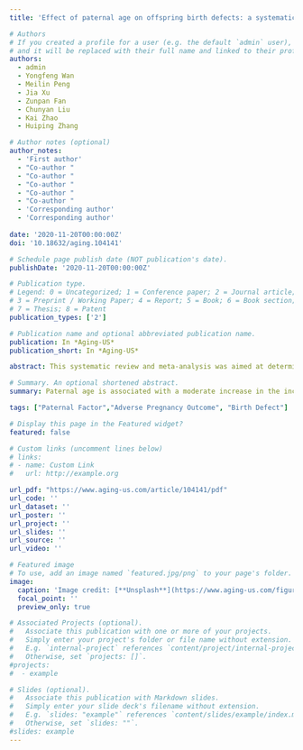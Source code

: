 ```yaml
---
title: 'Effect of paternal age on offspring birth defects: a systematic review and meta-analysis'

# Authors
# If you created a profile for a user (e.g. the default `admin` user), write the username (folder name) here
# and it will be replaced with their full name and linked to their profile.
authors: 
  - admin
  - Yongfeng Wan
  - Meilin Peng  
  - Jia Xu  
  - Zunpan Fan  
  - Chunyan Liu  
  - Kai Zhao  
  - Huiping Zhang

# Author notes (optional)
author_notes:
  - 'First author'
  - "Co-author "
  - "Co-author "
  - "Co-author "
  - "Co-author "
  - "Co-author "
  - 'Corresponding author'
  - 'Corresponding author'
  
date: '2020-11-20T00:00:00Z'
doi: '10.18632/aging.104141'

# Schedule page publish date (NOT publication's date).
publishDate: '2020-11-20T00:00:00Z'

# Publication type.
# Legend: 0 = Uncategorized; 1 = Conference paper; 2 = Journal article;
# 3 = Preprint / Working Paper; 4 = Report; 5 = Book; 6 = Book section;
# 7 = Thesis; 8 = Patent
publication_types: ['2']

# Publication name and optional abbreviated publication name.
publication: In *Aging-US*
publication_short: In *Aging-US*

abstract: This systematic review and meta-analysis was aimed at determining whether paternal age is a risk factor for offspring birth defects.A total of 38 and 11 studies were included in the systematic review and meta-analysis, respectively. Compared with reference, fathers aged 25 to 29, young fathers (< 20 years) could increase the risk of urogenital abnormalities (OR 1.50, 95 % CI 1.03–2.19) and chromosome disorders (OR 1.38, 95 % CI 1.12–1.52) in their offsprings; old fathers (≥ 40 years) could increase the risk of cardiovascular abnormalities (OR 1.10, 95 % CI 1.01–1.20), facial deformities (OR 1.08, 95 % CI 1.00–1.17), urogenital abnormalities (OR 1.28, 95 % CI 1.07–1.52), and chromosome disorders (OR 1.30, 95 % CI 1.12–1.52).Our study indicated that paternal age is associated with a moderate increase in the incidence of urogenital and cardiovascular abnormalities, facial deformities, and chromosome disorders.

# Summary. An optional shortened abstract.
summary: Paternal age is associated with a moderate increase in the incidence of urogenital and cardiovascular abnormalities, facial deformities, and chromosome disorders.

tags: ["Paternal Factor","Adverse Pregnancy Outcome", "Birth Defect"]

# Display this page in the Featured widget?
featured: false

# Custom links (uncomment lines below)
# links:
# - name: Custom Link
#   url: http://example.org

url_pdf: "https://www.aging-us.com/article/104141/pdf"
url_code: ''
url_dataset: ''
url_poster: ''
url_project: ''
url_slides: ''
url_source: ''
url_video: ''

# Featured image
# To use, add an image named `featured.jpg/png` to your page's folder.
image:
  caption: 'Image credit: [**Unsplash**](https://www.aging-us.com/figure/104141/f2)'
  focal_point: ''
  preview_only: true

# Associated Projects (optional).
#   Associate this publication with one or more of your projects.
#   Simply enter your project's folder or file name without extension.
#   E.g. `internal-project` references `content/project/internal-project/index.md`.
#   Otherwise, set `projects: []`.
#projects:
#  - example

# Slides (optional).
#   Associate this publication with Markdown slides.
#   Simply enter your slide deck's filename without extension.
#   E.g. `slides: "example"` references `content/slides/example/index.md`.
#   Otherwise, set `slides: ""`.
#slides: example
---
```

